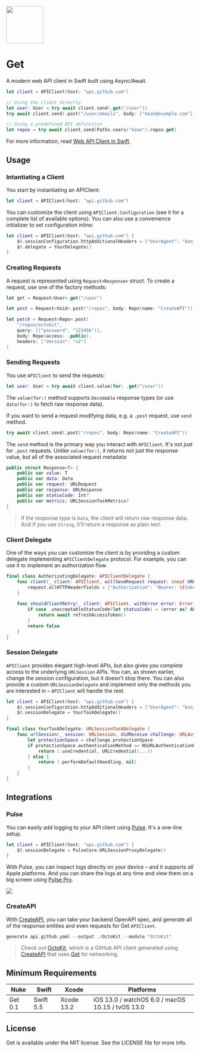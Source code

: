 
<img src="https://user-images.githubusercontent.com/1567433/147299567-234fc104-b5ee-40b0-aa75-98f7256f1389.png" width="100px">


# Get

A modern web API client in Swift built using Async/Await.

```swift
let client = APIClient(host: "api.github.com")

// Using the client directly
let user: User = try await client.send(.get("/user"))
try await client.send(.post("/user/emails", body: ["kean@example.com"]))

// Using a predefined API definition
let repos = try await client.send(Paths.users("kean").repos.get)
```

For more information, read [Web API Client in Swift](https://kean.blog/post/new-api-client).

## Usage

### Intantiating a Client

You start by instantiating an APIClient:

```swift
let client = APIClient(host: "api.github.com")
```

You can customize the client using `APIClient.Configuration` (see it for a complete list of available options). You can also use a convenience initializer to set configuration inline:

```swift
let client = APIClient(host: "api.github.com") {
    $0.sessionConfiguration.httpAdditionalHeaders = ["UserAgent": "bonjour"]
    $0.delegate = YourDelegate()
}
```

### Creating Requests

A request is represented using `Request<Response>` struct. To create a request, use one of the factory methods:

```swift
let get = Request<User>.get("/user")

let post = Request<Void>.post("/repos", body: Repo(name: "CreateAPI"))

let patch = Request<Repo>.post(
    "/repos/octokit",
    query: [("password", "123456")],
    body: Repo(access: .public),
    headers: ["Version": "v2"]
)
```

### Sending Requests

You use `APIClient` to send the requests:

```swift
let user: User = try await client.value(for: .get("/user"))
```

The `value(for:)` method supports `Decodable` response types (or use `data(for:)` to fetch raw response data).

If you want to send a request modifying data, e.g. a `.post` request, use `send` method.

```swift
try await client.send(.post("/repos", body: Repo(name: "CreateAPI"))
```

The `send` method is the primary way you interact with `APIClient`. It's not just for `.post` requests. Unlike `value(for:)`, it returns not just the response value, but all of the associated request metadata:

```swift
public struct Response<T> {
    public var value: T
    public var data: Data
    public var request: URLRequest
    public var response: URLResponse
    public var statusCode: Int?
    public var metrics: URLSessionTaskMetrics?
}
```

> If the response type is `Data`, the client will return raw response data. And if you use `String`, it'll return a response as plain text.

### Client Delegate

One of the ways you can customize the client is by providing a custom delegate implementing `APIClientDelegate` protocol. For example, you can use it to implement an authorization flow.

```swift
final class AuthorizatingDelegate: APIClientDelegate {    
    func client(_ client: APIClient, willSendRequest request: inout URLRequest) async {
        request.allHTTPHeaderFields = ["Authorization": "Bearer: \(token)"]
    }
    
    func shouldClientRetry(_ client: APIClient, withError error: Error) async -> Bool {
        if case .unacceptableStatusCode(let statusCode) = (error as? APIError), statusCode == 401 {
            return await refreshAccessToken()
        }
        return false
    }
}
```

### Session Delegate

`APIClient` provides elegant high-level APIs, but also gives you _complete_ access to the underlying `URLSession` APIs. You can, as shown earlier, change the session configuration, but it doesn't stop there. You can also provide a custom `URLSessionDelegate` and implement only the methods you are interested in – `APIClient` will handle the rest.

```swift
let client = APIClient(host: "api.github.com") {
    $0.sessionConfiguration.httpAdditionalHeaders = ["UserAgent": "bonjour"]
    $0.sessionDelegate = YourTaskDelegate()
}

final class YourTaskDelegate: URLSessionTaskDelegate {
    func urlSession(_ session: URLSession, didReceive challenge: URLAuthenticationChallenge) async -> (URLSession.AuthChallengeDisposition, URLCredential?) {
        let protectionSpace = challenge.protectionSpace
        if protectionSpace.authenticationMethod == NSURLAuthenticationMethodServerTrust {
            return (.useCredential, URLCredential(...))
        } else {
            return (.performDefaultHandling, nil)
        }
    }
}
```

## Integrations

### Pulse

You can easily add logging to your API client using [Pulse](https://github.com/kean/Pulse). It's a one-line setup.

```swift
let client = APIClient(host: "api.github.com") {
    $0.sessionDelegate = PulseCore.URLSessionProxyDelegate()
}
```

With Pulse, you can inspect logs directly on your device – and it supports _all_ Apple platforms. And you can share the logs at any time and view them on a big screen using [Pulse Pro](https://kean.blog/pulse/guides/pulse-pro).

<img src="https://user-images.githubusercontent.com/1567433/107718772-ab576580-6ca4-11eb-83a1-fc510e57bab1.png">

### CreateAPI

With [CreateAPI](https://github.com/kean/CreateAPI), you can take your backend OpenAPI spec, and generate all of the response entities and even requests for Get `APIClient`.

```swift
generate api.github.yaml --output ./OctoKit --module "OctoKit"
```

> Check out [OctoKit](https://github.com/kean/OctoKit/blob/main/README.md), which is a GitHub API client generated using [CreateAPI](https://github.com/kean/CreateAPI) that uses [Get](https://github.com/kean/Get) for networking.

## Minimum Requirements

| Nuke          | Swift           | Xcode           | Platforms                                         |
|---------------|-----------------|-----------------|---------------------------------------------------|
| Get 0.1      | Swift 5.5       | Xcode 13.2      | iOS 13.0 / watchOS 6.0 / macOS 10.15 / tvOS 13.0  |

## License

Get is available under the MIT license. See the LICENSE file for more info.
